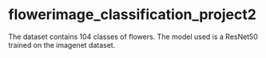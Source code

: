 # flowerimage_classification_project2
The dataset contains 104 classes of flowers. The model used is a ResNet50 trained on the imagenet dataset.
